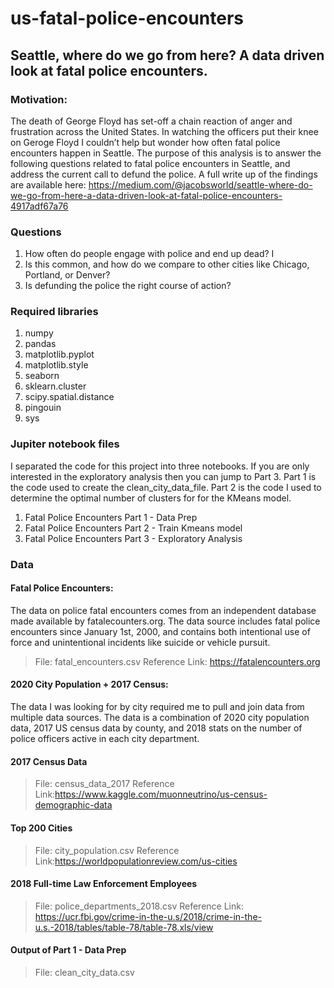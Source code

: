 # us-fatal-police-encounters
## Seattle, where do we go from here? A data driven look at fatal police encounters.

### Motivation:
The death of George Floyd has set-off a chain reaction of anger and frustration across the United States. In watching the officers put their knee on Geroge Floyd I couldn’t help but wonder how often fatal police encounters happen in Seattle. The purpose of this analysis is to answer the following questions related to fatal police encounters in Seattle, and address the current call to defund the police.  A full write up of the findings are available here: https://medium.com/@jacobsworld/seattle-where-do-we-go-from-here-a-data-driven-look-at-fatal-police-encounters-4917adf67a76


### Questions
1. How often do people engage with police and end up dead? I
2. Is this common, and how do we compare to other cities like Chicago, Portland, or Denver? 
3. Is defunding the police the right course of action?

### Required libraries

1. numpy
2. pandas
3. matplotlib.pyplot
4. matplotlib.style
5. seaborn
6. sklearn.cluster
7. scipy.spatial.distance
8. pingouin
9. sys

### Jupiter notebook files

I separated the code for this project into three notebooks.  If you are only interested in the exploratory analysis then you can jump to Part 3.  Part 1 is the code used to create the clean_city_data_file. Part 2 is the code I used to determine the optimal number of clusters for for the KMeans model.

1. Fatal Police Encounters Part 1 - Data Prep
2. Fatal Police Encounters Part 2 - Train Kmeans model
3. Fatal Police Encounters Part 3 - Exploratory Analysis

### Data

#### Fatal Police Encounters: 
The data on police fatal encounters comes from an independent database made available by fatalecounters.org. The data source includes fatal police encounters since January 1st, 2000, and contains both intentional use of force and unintentional incidents like suicide or vehicle pursuit. 

> File: fatal_encounters.csv
> Reference Link: https://fatalencounters.org

#### 2020 City Population + 2017 Census: 
The data I was looking for by city required me to pull and join data from multiple data sources. The data is a combination of 2020 city population data, 2017 US census data by county, and 2018 stats on the number of police officers active in each city department. 

#### 2017 Census Data
> File: census_data_2017
> Reference Link:https://www.kaggle.com/muonneutrino/us-census-demographic-data

#### Top 200 Cities
> File: city_population.csv
> Reference Link:https://worldpopulationreview.com/us-cities

#### 2018 Full-time Law Enforcement Employees
> File: police_departments_2018.csv
> Reference Link: https://ucr.fbi.gov/crime-in-the-u.s/2018/crime-in-the-u.s.-2018/tables/table-78/table-78.xls/view

#### Output of Part 1 - Data Prep
> File: clean_city_data.csv
